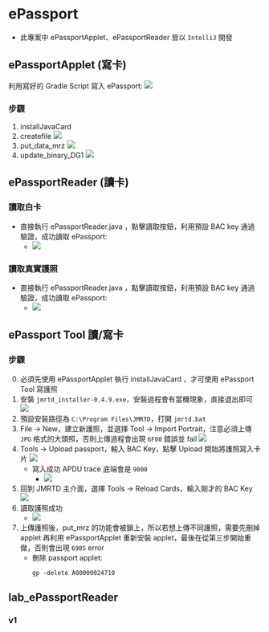 # ePassport
- 此專案中 ePassportApplet、ePassportReader 皆以 `IntelliJ` 開發
## ePassportApplet (寫卡)
利用寫好的 Gradle Script 寫入 ePassport: 
![](./images/Gradle.png)
### 步驟
1. installJavaCard
2. createfile
![](./images/createFile.png)
3. put_data_mrz
![](./images/put_data_mrz.png)
4. update_binary_DG1
![](./images/update_binary_DG1.png)
## ePassportReader (讀卡)
### 讀取白卡
- 直接執行 ePassportReader.java ，點擊讀取按鈕，利用預設 BAC key 通過驗證，成功讀取 ePassport: 
  - ![](./images/lab_ePassportReader.png)
### 讀取真實護照
- 直接執行 ePassportReader.java ，點擊讀取按鈕，利用預設 BAC key 通過驗證，成功讀取 ePassport: 
  - ![](./images/passport_reader.png)
## ePassport Tool 讀/寫卡
### 步驟
0. 必須先使用 ePassportApplet 執行 installJavaCard ，才可使用 ePassport Tool 寫護照
1. 安裝 `jmrtd_installer-0.4.9.exe`，安裝過程會有當機現象，直接退出即可
![](./images/JMRTD_install.png)
2. 預設安裝路徑為 `C:\Program Files\JMRTD`，打開 `jmrtd.bat`
3. File -> New，建立新護照，並選擇 Tool -> Import Portrait，注意必須上傳 `JPG` 格式的大頭照，否則上傳過程會出現 `6F00` 錯誤並 fail
![](./images/JMRTD_create_epassport.png)
4. Tools -> Upload passport，輸入 BAC Key，點擊 Upload 開始將護照寫入卡片
![](./images/JMRTD_upload.png)
    - 寫入成功 APDU trace 底端會是 `9000`
      - ![](./images/upload_ok_APDU.png)
5. 回到 JMRTD 主介面，選擇 Tools -> Reload Cards，輸入剛才的 BAC Key
![](./images/JMRTD_reload.png)
6. 讀取護照成功
    - ![](./images/JMRTD_read_passport.png)
7. 上傳護照後，put_mrz 的功能會被鎖上，所以若想上傳不同護照，需要先刪掉 applet 再利用 ePassportApplet 重新安裝 applet，最後在從第三步開始重做，否則會出現 `6985` error
    - 刪除 passport applet:
        ```
        gp -delete A00000024710
        ```

## lab_ePassportReader
### v1
